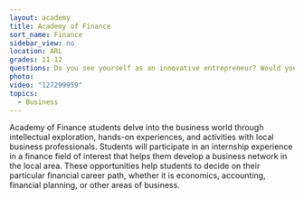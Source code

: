 ```yaml
---
layout: academy
title: Academy of Finance
sort_name: Finance
sidebar_view: no
location: ARL
grades: 11-12
questions: Do you see yourself as an innovative entrepreneur? Would you like to work in a financial career that helps people and businesses manage their money and invest in the stock market?
photo:
video: "127299959"
topics:
  - Business
---
```


Academy of Finance students delve into the business world through intellectual exploration, hands-on experiences, and activities with local business professionals. Students will participate in an internship experience in a finance field of interest that helps them develop a business network in the local area. These opportunities help students to decide on their particular financial career path, whether it is economics, accounting, financial planning, or other areas of business.
